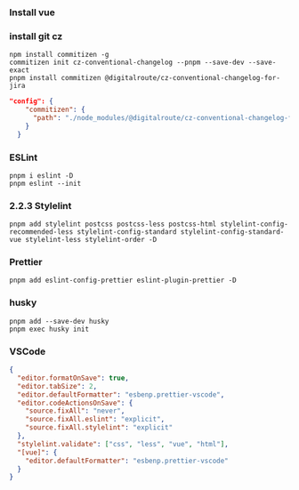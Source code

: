 ### Install vue

### install git cz

```shell
npm install commitizen -g
commitizen init cz-conventional-changelog --pnpm --save-dev --save-exact
pnpm install commitizen @digitalroute/cz-conventional-changelog-for-jira

```

```json
"config": {
    "commitizen": {
      "path": "./node_modules/@digitalroute/cz-conventional-changelog-for-jira"
    }
  }
```

### ESLint

```
pnpm i eslint -D
pnpm eslint --init
```

### 2.2.3 Stylelint

```shell
pnpm add stylelint postcss postcss-less postcss-html stylelint-config-recommended-less stylelint-config-standard stylelint-config-standard-vue stylelint-less stylelint-order -D
```

### Prettier

```
pnpm add eslint-config-prettier eslint-plugin-prettier -D
```

### husky

```shell
pnpm add --save-dev husky
pnpm exec husky init
```

### VSCode

```json
{
  "editor.formatOnSave": true,
  "editor.tabSize": 2,
  "editor.defaultFormatter": "esbenp.prettier-vscode",
  "editor.codeActionsOnSave": {
    "source.fixAll": "never",
    "source.fixAll.eslint": "explicit",
    "source.fixAll.stylelint": "explicit"
  },
  "stylelint.validate": ["css", "less", "vue", "html"],
  "[vue]": {
    "editor.defaultFormatter": "esbenp.prettier-vscode"
  }
}
```
